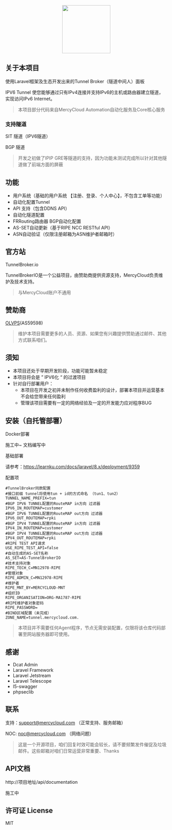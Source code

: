 <p align="center"><a href="https://mercycloud.com" target="_blank"><img src="https://console.mercycloud.com/assets/images/logo/logo.png" width="150"></a></p>

<p align="center">

</p>

## 关于本项目 

使用Laravel框架及生态开发出来的Tunnel Broker（隧道中间人）面板

IPV6 Tunnel 使您能够通过只有IPv4连接并支持IPv6的主机或路由器建立隧道，实现访问IPv6 Internet。



> 本项目部分代码来自MercyCloud Automation自动化服务及Core核心服务

### 支持隧道

SIT 隧道（IPV6隧道）

BGP 隧道



> 开发之初做了IPIP GRE等隧道的支持，因为功能未测试完成所以针对其他隧道做了前端方面的屏蔽

## 功能

* 用户系统（基础的用户系统 【注册、登录、个人中心】，不包含工单等功能）
* 自动化配置Tunnel
* API 支持（包含DDNS API）
* 自动化隧道配置
* FRRouting路由器 BGP自动化配置
* AS-SET自动更新（基于RIPE NCC RESTful API）
* ASN自动验证（仅限注册邮箱为ASN维护者邮箱时）

## 官方站

TunnelBroker.io



TunnelBrokerIO是一个公益项目，由赞助商提供资源支持，MercyCloud负责维护及技术支持。

> 与MercyCloud账户不通用

## 赞助商

[OLVPS](https://olvps.com/cart.php)(AS59598)





> 维护本项目需要更多的人员、资源、如果您有兴趣提供赞助通过邮件、其他方式联系咱们。

## 须知

* 本项目还处于早期开发阶段，功能可能暂未稳定
* 本项目将会是 ” IPV6化 “ 的过渡项目
* 针对自行部署用户：
  * 本项目在开发之初并未制作任何收费盈利的设计，部署本项目并运营基本不会给您带来任何盈利
  * 管理该项目需要有一定的网络经验及一定的开发能力应对程序BUG

## 安装（自托管部署）

Docker部署

施工中~ 文档编写中



基础部署

请参考：https://learnku.com/docs/laravel/8.x/deployment/9359



配置项

```
#TunnelBroker同款配置
#接口前缀 tunnel将使用tun + id的方式命名 （tun1、tun2）
TUNNEL_NAME_PREFIX=tun 
#BGP IPV6 TUNNEL配置的RouteMAP in方向 过滤器
IPV6_IN_ROUTEMAP=customer 
#BGP IPV6 TUNNEL配置的RouteMAP out方向 过滤器
IPV6_OUT_ROUTEMAP=rpki
#BGP IPV4 TUNNEL配置的RouteMAP in方向 过滤器
IPV4_IN_ROUTEMAP=customer
#BGP IPV4 TUNNEL配置的RouteMAP out方向 过滤器
IPV4_OUT_ROUTEMAP=rpki
#RIPE TEST API请求
USE_RIPE_TEST_API=false
#自动生成的AS-SET名称
AS_SET=AS-TunnelBrokerIO
#技术支持对象
RIPE_TECH_C=MN12978-RIPE
#管理对象
RIPE_ADMIN_C=MN12978-RIPE
#维护者
RIPE_MNT_BY=MERCYCLOUD-MNT
#组织ID
RIPE_ORGANISATION=ORG-MA1787-RIPE
#RIPE维护者对象密码
RIPE_PASSWORD=
#BIND区域配置（未完成）
ZONE_NAME=tunnel.mercycloud.com.

```

> 本项目并不需要任何Agent程序，节点无需安装配置，仅限将该仓库代码部署至网站服务器即可使用。

## 感谢

* Dcat Admin
* Laravel Framework
* Laravel Jetstream
* Laravel Telescope
* l5-swagger
* phpseclib

## 联系

支持：support@mercycloud.com （正常支持、服务邮箱）

NOC:  noc@mercycloud.com （网络问题）

> 这是一个开源项目，咱们回复时效可能会较长，请不要频繁发件催促及垃圾邮件。这些邮箱对咱们日常运营非常重要、Thanks

## API文档

http://项目地址/api/documentation

施工中

## 许可证 License

MIT

